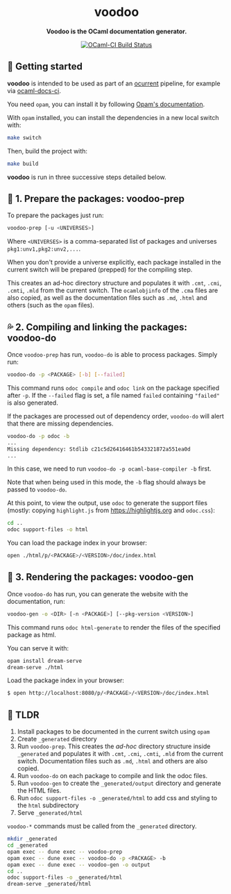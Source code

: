 <h1 align="center">
  voodoo
</h1>

<p align="center">
  <strong>Voodoo is the OCaml documentation generator.</strong>
</p>

<p align="center">
  <a href="https://ocaml.ci.dev/github/ocaml-doc/voodoo">
    <img src="https://img.shields.io/endpoint?url=https%3A%2F%2Fci.ocamllabs.io%2Fbadge%2Focaml-doc%2Fvoodoo%2Fmain&logo=ocaml" alt="OCaml-CI Build Status" />
  </a>
</p>

## :rocket: Getting started

**voodoo** is intended to be used as part of an
[ocurrent](https://github.com/ocurrent/ocurrent) pipeline, for example
via [ocaml-docs-ci](https://github.com/ocurrent/ocaml-docs-ci).

You need `opam`, you can install it by following [Opam's documentation](https://opam.ocaml.org/doc/Install.html).

With `opam` installed, you can install the dependencies in a new local switch with:

```bash
make switch
```

Then, build the project with:

```bash
make build
```

**voodoo** is run in three successive steps detailed below.

## :seedling: 1. Prepare the packages: voodoo-prep

To prepare the packages just run:

```sh
voodoo-prep [-u <UNIVERSES>]
```

Where `<UNIVERSES>` is a comma-separated list of packages and universes `pkg1:unv1,pkg2:unv2,...`.

When you don't provide a universe explicitly, each package installed in the current switch will be prepared (prepped) for the compiling step.

This creates an ad-hoc directory structure and populates it with `.cmt`, `.cmi`, `.cmti`, `.mld` from the current switch.
The `ocamlobjinfo` of the `.cma` files are also copied, as well as the documentation files such as `.md`, `.html` and others (such as the `opam` files). 


## :sweat_drops: 2. Compiling and linking the packages: voodoo-do

Once `voodoo-prep` has run, `voodoo-do` is able to process packages. Simply run:

```sh
voodoo-do -p <PACKAGE> [-b] [--failed]
```

This command runs `odoc compile` and `odoc link` on the package specified after `-p`.
If the `--failed` flag is set, a file named `failed` containing `"failed"` is also generated.

If the packages are processed out of dependency order, `voodoo-do` will alert that there are missing dependencies.

```sh
voodoo-do -p odoc -b
...
Missing dependency: Stdlib c21c5d26416461b543321872a551ea0d
...
```

In this case, we need to run `voodoo-do -p ocaml-base-compiler -b` first.

Note that when being used in this mode, the `-b` flag should always be passed to `voodoo-do`.

At this point, to view the output, use `odoc` to generate the support files (mostly: copying `highlight.js` from https://highlightjs.org and `odoc.css`):

```bash
cd ..
odoc support-files -o html
```

You can load the package index in your browser:

```sh
open ./html/p/<PACKAGE>/<VERSION>/doc/index.html
```

## :deciduous_tree: 3. Rendering the packages: voodoo-gen

Once `voodoo-do` has run, you can generate the website with the documentation, run:

```bash
voodoo-gen -o <DIR> [-n <PACKAGE>] [--pkg-version <VERSION>]
```

This command runs `odoc html-generate` to render the files of the specified package as html.

You can serve it with:

```bash
opam install dream-serve
dream-serve ./html
```

Load the package index in your browser:

```bash
$ open http://localhost:8080/p/<PACKAGE>/<VERSION>/doc/index.html
```

## :horse_racing: TLDR

1. Install packages to be documented in the current switch using `opam`
1. Create `_generated` directory
1. Run `voodoo-prep`. This creates the _ad-hoc_ directory structure inside `_generated` and populates it with `.cmt`, `.cmi`, `.cmti`, `.mld` from the current switch. Documentation files such as `.md`, `.html` and others are also copied.
1. Run `voodoo-do` on each package to compile and link the odoc files.
1. Run `voodoo-gen` to create the `_generated/output` directory and generate the HTML files.
1. Run `odoc support-files -o _generated/html` to add css and styling to the `html` subdirectory
1. Serve `_generated/html`

`voodoo-*` commands must be called from the `_generated` directory.

```sh
mkdir _generated
cd _generated
opam exec -- dune exec -- voodoo-prep
opam exec -- dune exec -- voodoo-do -p <PACKAGE> -b
opam exec -- dune exec -- voodoo-gen -o output
cd ..
odoc support-files -o _generated/html
dream-serve _generated/html
```

